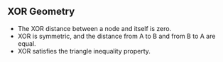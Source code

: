  ## XOR Geometry
- The XOR distance between a node and itself is zero.
- XOR is symmetric, and the distance from A to B and from B to A are equal.
- XOR satisfies the triangle inequality property.
